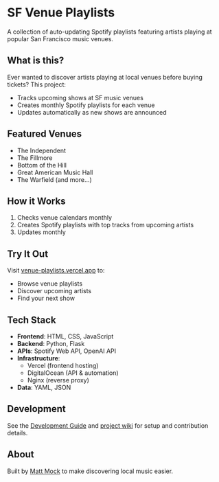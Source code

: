 # SF Venue Playlists

A collection of auto-updating Spotify playlists featuring artists playing at popular San Francisco music venues.

## What is this?

Ever wanted to discover artists playing at local venues before buying tickets? This project:
- Tracks upcoming shows at SF music venues
- Creates monthly Spotify playlists for each venue
- Updates automatically as new shows are announced

## Featured Venues
- The Independent
- The Fillmore
- Bottom of the Hill
- Great American Music Hall
- The Warfield
(and more...)

## How it Works
1. Checks venue calendars monthly
2. Creates Spotify playlists with top tracks from upcoming artists
3. Updates monthly

## Try It Out
Visit [venue-playlists.vercel.app](https://venue-playlists.vercel.app) to:
- Browse venue playlists
- Discover upcoming artists
- Find your next show

## Tech Stack
- **Frontend**: HTML, CSS, JavaScript
- **Backend**: Python, Flask
- **APIs**: Spotify Web API, OpenAI API
- **Infrastructure**: 
  - Vercel (frontend hosting)
  - DigitalOcean (API & automation)
  - Nginx (reverse proxy)
- **Data**: YAML, JSON

## Development
See the [Development Guide](DEVELOPMENT.md) and [project wiki](../vp-wiki) for setup and contribution details.

## About
Built by [Matt Mock](https://github.com/mattmock) to make discovering local music easier.